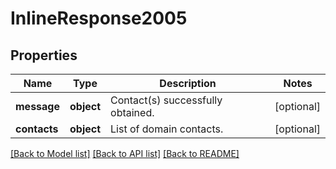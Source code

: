 # InlineResponse2005

## Properties
Name | Type | Description | Notes
------------ | ------------- | ------------- | -------------
**message** | **object** | Contact(s) successfully obtained. | [optional] 
**contacts** | **object** | List of domain contacts. | [optional] 

[[Back to Model list]](../README.md#documentation-for-models) [[Back to API list]](../README.md#documentation-for-api-endpoints) [[Back to README]](../README.md)

